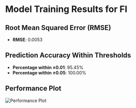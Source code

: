 # Model Training Results for FI

## Root Mean Squared Error (RMSE)
- **RMSE**: 0.0053

## Prediction Accuracy Within Thresholds
- **Percentage within ±0.01**: 95.45%
- **Percentage within ±0.05**: 100.00%

## Performance Plot
![Performance Plot](../imgs/FI.png)
